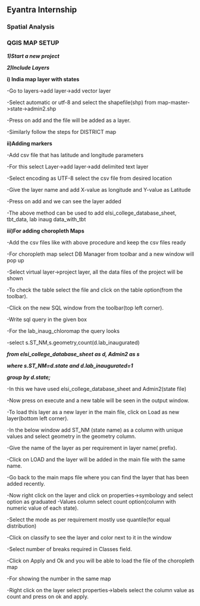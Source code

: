 ## Eyantra Internship
### Spatial Analysis 
### QGIS MAP SETUP

***1)Start a new project***

***2)Include Layers*** 

**i) India map layer with states**

-Go to layers->add layer->add vector layer

-Select automatic or utf-8 and select the shapefile(shp) from map-master->state->admin2.shp

-Press on add and the file will be added as a layer.

-Similarly follow the steps for DISTRICT map

**ii)Adding markers** 

-Add csv file that has latitude and longitude parameters

-For this select Layer->add layer->add delimited text layer

-Select encoding as UTF-8 select the csv file from desired location

-Give the layer name and add X-value as longitude and Y-value as Latitude

-Press on add and we can see the layer added

-The above method can be used to add elsi_college_database_sheet, tbt_data, lab inaug data_with_tbt

**iii)For adding choropleth Maps**

-Add the csv files like with above procedure and keep the csv files ready

-For choropleth map select DB Manager from toolbar and a new window will pop up 

-Select virtual layer->project layer, all the data files of the project will be shown

-To check the table select the file and click on the table option(from the toolbar).

-Click on the new SQL window from the toolbar(top left corner).

-Write sql query in the given box

-For the lab_inaug_chloromap the query looks

-select s.ST_NM,s.geometry,count(d.lab_inaugurated)

***from elsi_college_database_sheet as d, Admin2 as s***

***where s.ST_NM=d.state and d.lab_inaugurated=1***

***group by d.state;***

-In this we have used elsi_college_database_sheet and Admin2(state file) 

-Now press on execute and a new table will be seen in the output window.

-To load this layer as a new layer in the main file, click on Load as new layer(bottom left corner).

-In the below window add ST_NM (state name) as a column with unique values and select geometry in the geometry column.

-Give the name of the layer as per requirement in layer name( prefix).

-Click on LOAD and the layer will be added in the main file with the same name.

-Go back to the main maps file where you can find the layer that has been added recently.

-Now right click on the layer and click on properties->symbology and select option as graduated
-Values column select count option(column with numeric value of each state).

-Select the mode as per requirement mostly use quantile(for equal distribution)

-Click on classify to see the layer and color next to it in the window

-Select number of breaks required in Classes field.

-Click on Apply and Ok and you will be able to load the file of the choropleth map

-For showing the number in the same map

-Right click on the layer select properties->labels select the column value as count and press on ok and apply.
